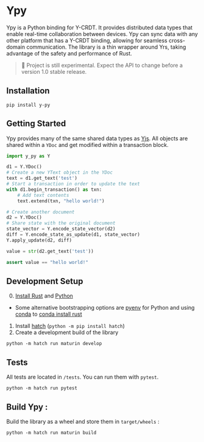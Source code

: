 # Ypy

Ypy is a Python binding for Y-CRDT. It provides distributed data types that enable real-time collaboration between devices. Ypy can sync data with any other platform that has a Y-CRDT binding, allowing for seamless cross-domain communication. The library is a thin wrapper around Yrs, taking advantage of the safety and performance of Rust.

> 🧪 Project is still experimental. Expect the API to change before a version 1.0 stable release.

## Installation

```
pip install y-py
```

## Getting Started

Ypy provides many of the same shared data types as [Yjs](https://docs.yjs.dev/). All objects are shared within a `YDoc` and get modified within a transaction block.

```python
import y_py as Y

d1 = Y.YDoc()
# Create a new YText object in the YDoc
text = d1.get_text('test')
# Start a transaction in order to update the text
with d1.begin_transaction() as txn:
    # Add text contents
    text.extend(txn, "hello world!")

# Create another document
d2 = Y.YDoc()
# Share state with the original document
state_vector = Y.encode_state_vector(d2)
diff = Y.encode_state_as_update(d1, state_vector)
Y.apply_update(d2, diff)

value = str(d2.get_text('test'))

assert value == "hello world!"
```

## Development Setup

0. [Install Rust](https://www.rust-lang.org/tools/install) and [Python](https://www.python.org/downloads/) 
  - Some alternative bootstrapping options are [pyenv](https://github.com/pyenv/pyenv) for Python and using [conda](https://conda.io/projects/conda/en/latest/user-guide/install/index.html) to [conda install rust](https://anaconda.org/conda-forge/rust)
1. Install [hatch](https://hatch.pypa.io/latest/install/) (`python -m pip install hatch`)
2. Create a development build of the library
   
```
python -m hatch run maturin develop
```

## Tests

All tests are located in `/tests`. You can run them with `pytest`.

```
python -m hatch run pytest
```

## Build Ypy :

Build the library as a wheel and store them in `target/wheels` :

```
python -m hatch run maturin build
```
